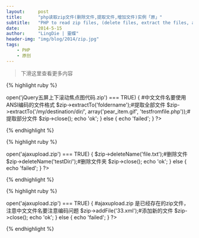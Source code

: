```yaml
---
layout:     post
title:      "php读取zip文件(删除文件,提取文件,增加文件)实例「原」"
subtitle:   "PHP to read zip files, (delete files, extract the files, add files) "
date:       2014-5-15
author:     "LingDie | 靈蝶"
header-img: "img/blog/2014/zip.jpg"
tags:
    - PHP
    - 原创
---
```


> 下滑这里查看更多内容

{% highlight ruby %}

<?php 
#/* 
#php 从zip压缩文件中提取文件 
#*/
$zip = new ZipArchive; 
    
if ($zip->open('jQuery五屏上下滚动焦点图代码.zip') === TRUE) {
    #中文文件名要使用ANSI编码的文件格式 
    $zip->extractTo('foldername');#提取全部文件 
    $zip->extractTo('/my/destination/dir/', array('pear_item.gif', 'testfromfile.php'));#提取部分文件 
    $zip->close(); 
    echo 'ok'; 
} else { 
    echo 'failed'; 
} 
?>

{% endhighlight %}

{% highlight ruby %}

<?php 
#/* 
#http://www.manongjc.com/article/1341.html
#php 从一个zip压缩文件中删除文件 
#*/
$zip = new ZipArchive; 
if ($zip->open('ajaxupload.zip') === TRUE) { 
    $zip->deleteName('file.txt');#删除文件 
    $zip->deleteName('testDir/');#删除文件夹 
    $zip->close(); 
    echo 'ok'; 
} else { 
    echo 'failed'; 
} 
?>

{% endhighlight %}

{% highlight ruby %}

<?php 
#/* 
#http://www.manongjc.com/article/1342.html
#php 添加一个文件到zip压缩文件中 
#*/
$zip = new ZipArchive; 
    
if ($zip->open('ajaxupload.zip') === TRUE) {
    #ajaxupload.zip 是已经存在的zip文件，注意中文文件名要注意编码问题 
    $zip->addFile('33.xml');#添加新的文件 
    $zip->close(); 
    echo 'ok'; 
} else { 
    echo 'failed'; 
} 
?>

{% endhighlight %}